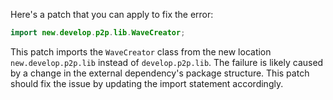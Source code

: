 Here's a patch that you can apply to fix the error:

```java
import new.develop.p2p.lib.WaveCreator;
```

This patch imports the `WaveCreator` class from the new location `new.develop.p2p.lib` instead of `develop.p2p.lib`. The failure is likely caused by a change in the external dependency's package structure. This patch should fix the issue by updating the import statement accordingly.